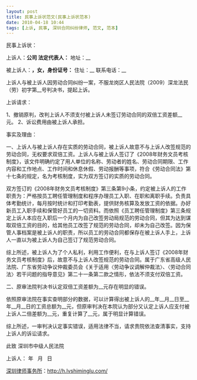 ```yaml
---
layout: post
title: 民事上诉状范文(民事上诉状范本)
date: 2010-04-18 10:44
tags: [上诉, 民事, 深圳合同纠纷律师, 范文, 范本]
---
```

民事上诉状：

上诉人：__公司
法定代表人：__
地址：__

被上诉人：__，女，身份证号：__
住址：__
联系电话：__

上诉人与被上诉人因劳动合同纠纷一案，不服龙岗区人民法院（2009）深龙法民（劳）初字第__号判决书，提起上诉。

上诉请求：

1、撤销原判，改判上诉人不须支付被上诉人未签订劳动合同的双倍工资差额__元。
2、诉讼费用由被上诉人承担。

事实及理由：

一、上诉人与被上诉人存在实质的劳动合同，被上诉人故意不与上诉人改签规范的劳动合同，无权要求双倍工资。上诉人与被上诉人签订了《2008年财务文员考核制度》，该文件明确约定了用人单位的名称、劳动者的姓名、劳动合同期限、工作内容和工作地点、工作时间和休息休假、劳动报酬等事项，符合《劳动合同法》第十七条的规定，名为考核制度，实为双方签订的实质的劳动合同。

双方签订的《2008年财务文员考核制度》第三条第9小条，约定被上诉人的工作职责为：严格按员工聘任管理制度和程序办理员工入职、在职和离职手续。负责具体考勤统计，每月按时统计和打印考勤表，提供财务核算及发放工资的依据。办好新员工入职手续和保管好员工的一切资料。而依照《员工聘任管理制度》第三条规定上诉人本应在入职后一个月内为自己改签劳动局规范的劳动合同，但其为达到谋取双倍工资的目的，给其他员工改签了规范的劳动合同，却未为自己改签。因为保管人事档案是被上诉人的职责，所以员工的劳动合同都保存在被上诉人手上，上诉人一直以为被上诉人为自己签订了规范劳动合同。

综上所述，被上诉人为了个人私利，利用工作便利，在与上诉人签订《2008年财务文员考核制度》后，故意不与上诉人改签规范的劳动合同。属于广东省高级人民法院、广东省劳动争议仲裁委员会《关于适用〈劳动争议调解仲裁法〉、〈劳动合同法〉若干问题的指导意见》第二十一条第二款之情形，依法不须支付双倍工资。

二、原审法院判决书认定双倍工资差额为__元存在明显的错误。

依照原审法院在事实查明部分的数据，可以计算得出被上诉人的__年__月__日至__年__月__日的工资总额为__元，但原审判决在本院认为部分又认定上诉人应支付被上诉人二倍差额为__元，重复计算了__元，属于明显计算错误。

综上所述，一审判决认定事实错误，适用法律不当，请求贵院依法查清事实，支持上诉人的诉讼请求。

此致
深圳市中级人民法院

上诉人：
年   月   日

<a href="http://h.lvshiminglu.com/">深圳律师事务所</a>：<a href="http://h.lvshiminglu.com/">http://h.lvshiminglu.com/</a>

